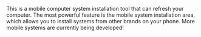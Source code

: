 This is a mobile computer system installation tool that can refresh your computer. The most powerful feature is the mobile system installation area, which allows you to install systems from other brands on your phone. More mobile systems are currently being developed!
